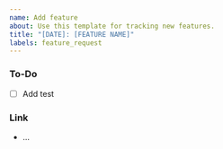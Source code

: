```yaml
---
name: Add feature
about: Use this template for tracking new features.
title: "[DATE]: [FEATURE NAME]"
labels: feature_request
---
```


### To-Do

- [ ] Add test

### Link

- ...
